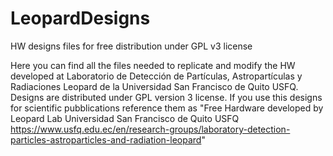 # LeopardDesigns
HW designs files for free distribution under GPL v3 license

Here you can find all the files needed to replicate and modify the HW developed at Laboratorio de Detección de Partículas, Astropartículas y Radiaciones Leopard de la Universidad San Francisco de Quito USFQ.
Designs are distributed under GPL version 3 license.
If you use this designs for scientific pubblications reference them as "Free Hardware developed by Leopard Lab Universidad San Francisco de Quito USFQ https://www.usfq.edu.ec/en/research-groups/laboratory-detection-particles-astroparticles-and-radiation-leopard" 


